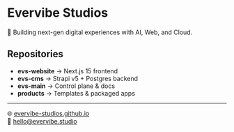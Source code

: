 # Evervibe Studios

🚀 Building next-gen digital experiences with AI, Web, and Cloud.  

## Repositories
- **evs-website** → Next.js 15 frontend  
- **evs-cms** → Strapi v5 + Postgres backend  
- **evs-main** → Control plane & docs  
- **products** → Templates & packaged apps  

---

🌐 [evervibe-studios.github.io](https://evervibe-studios.github.io)  
📧 hello@evervibe.studio
